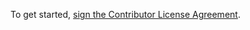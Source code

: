 To get started, <a href="https://www.clahub.com/agreements/scottkwalker/Mind">sign the Contributor License Agreement</a>.